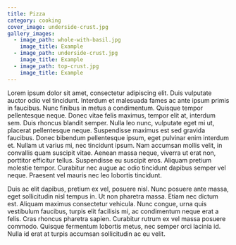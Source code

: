```yaml
---
title: Pizza
category: cooking
cover_image: underside-crust.jpg
gallery_images:
  - image_path: whole-with-basil.jpg
    image_title: Example
  - image_path: underside-crust.jpg
    image_title: Example
  - image_path: top-crust.jpg
    image_title: Example
---
```


Lorem ipsum dolor sit amet, consectetur adipiscing elit. Duis vulputate auctor odio vel tincidunt. Interdum et malesuada fames ac ante ipsum primis in faucibus. Nunc finibus in metus a condimentum. Quisque tempor pellentesque neque. Donec vitae felis maximus, tempor elit at, interdum sem. Duis rhoncus blandit semper. Nulla leo nunc, vulputate eget mi ut, placerat pellentesque neque. Suspendisse maximus est sed gravida faucibus. Donec bibendum pellentesque ipsum, eget pulvinar enim interdum et. Nullam ut varius mi, nec tincidunt ipsum. Nam accumsan mollis velit, in convallis quam suscipit vitae. Aenean massa neque, viverra ut erat non, porttitor efficitur tellus. Suspendisse eu suscipit eros. Aliquam pretium molestie tempor. Curabitur nec augue ac odio tincidunt dapibus semper vel neque. Praesent vel mauris nec leo lobortis tincidunt.

Duis ac elit dapibus, pretium ex vel, posuere nisl. Nunc posuere ante massa, eget sollicitudin nisl tempus in. Ut non pharetra massa. Etiam nec dictum est. Aliquam maximus consectetur vehicula. Nunc congue, urna quis vestibulum faucibus, turpis elit facilisis mi, ac condimentum neque erat a felis. Cras rhoncus pharetra sapien. Curabitur rutrum ex vel massa posuere commodo. Quisque fermentum lobortis metus, nec semper orci lacinia id. Nulla id erat at turpis accumsan sollicitudin ac eu velit.
